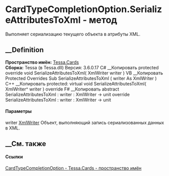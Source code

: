 # CardTypeCompletionOption.SerializeAttributesToXml - метод
Выполняет сериализацию текущего объекта в атрибуты XML.
##  __Definition
 **Пространство имён:** [Tessa.Cards](N_Tessa_Cards.htm)  
 **Сборка:** Tessa (в Tessa.dll) Версия: 3.6.0.17
C# __Копировать
     protected override void SerializeAttributesToXml(
    	XmlWriter writer
    )
VB __Копировать
     Protected Overrides Sub SerializeAttributesToXml ( 
    	writer As XmlWriter
    )
C++ __Копировать
     protected:
    virtual void SerializeAttributesToXml(
    	XmlWriter^ writer
    ) override
F# __Копировать
     abstract SerializeAttributesToXml : 
            writer : XmlWriter -> unit 
    override SerializeAttributesToXml : 
            writer : XmlWriter -> unit 
#### Параметры
writer
[XmlWriter](https://learn.microsoft.com/dotnet/api/system.xml.xmlwriter)
    Объект, выполняющий запись сериализованных данных в XML.
##  __См. также
#### Ссылки
[CardTypeCompletionOption - ](T_Tessa_Cards_CardTypeCompletionOption.htm)
[Tessa.Cards - пространство имён](N_Tessa_Cards.htm)
